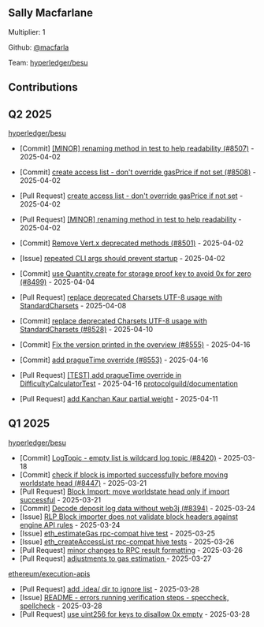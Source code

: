 
## Sally Macfarlane
Multiplier: 1

Github: [@macfarla](https://github.com/macfarla)

Team: [hyperledger/besu](https://github.com/hyperledger/besu/pulls?q=author%3Amacfarla)

## Contributions

## Q2 2025


[hyperledger/besu](https://github.com/hyperledger/besu)
* [Commit] [[MINOR] renaming method in test to help readability (#8507)](https://github.com/hyperledger/besu/commit/e6a67eb76b231714c38ca03978171021fef0ca01) - 2025-04-02
* [Commit] [create access list - don't override gasPrice if not set (#8508)](https://github.com/hyperledger/besu/commit/4930ba692d897358274934fa099ee77b62a0ca46) - 2025-04-02
* [Pull Request] [create access list - don't override gasPrice if not set](https://github.com/hyperledger/besu/pull/8508) - 2025-04-02
* [Pull Request] [[MINOR] renaming method in test to help readability](https://github.com/hyperledger/besu/pull/8507) - 2025-04-02
* [Commit] [Remove Vert.x deprecated methods (#8501)](https://github.com/hyperledger/besu/commit/4cfcce7807e0bcd4005c8e14d8f3e9bcb1209727) - 2025-04-02
* [Issue] [repeated CLI args should prevent startup](https://github.com/hyperledger/besu/issues/8505) - 2025-04-02
* [Commit] [use Quantity.create for storage proof key to avoid 0x for zero (#8499)](https://github.com/hyperledger/besu/commit/2afb161a70bbce95866be0eba8115d21112b7b03) - 2025-04-04
* [Pull Request] [replace deprecated Charsets UTF-8 usage with StandardCharsets](https://github.com/hyperledger/besu/pull/8528) - 2025-04-08
* [Commit] [replace deprecated Charsets UTF-8 usage with StandardCharsets (#8528)](https://github.com/hyperledger/besu/commit/ec8b22afc83237a7819bf6db61287a091d934c7b) - 2025-04-10

* [Commit] [Fix the version printed in the overview (#8555)](https://github.com/hyperledger/besu/commit/442e8f366950dea8624ea757b91fbacec11d604c) - 2025-04-16
* [Commit] [add pragueTime override (#8553)](https://github.com/hyperledger/besu/commit/c981ff8359bb888428b263314add6d4e68e07f76) - 2025-04-16
* [Pull Request] [[TEST] add pragueTime override in DifficultyCalculatorTest](https://github.com/hyperledger/besu/pull/8553) - 2025-04-16
[protocolguild/documentation](https://github.com/protocolguild/documentation)
* [Pull Request] [add Kanchan Kaur partial weight](https://github.com/protocolguild/documentation/pull/345) - 2025-04-11
## Q1 2025

[hyperledger/besu](https://github.com/hyperledger/besu)
* [Commit] [LogTopic - empty list is wildcard log topic (#8420)](https://github.com/hyperledger/besu/commit/c99bdbd533707a45fad97017fb964578c3e87fde) - 2025-03-18
* [Commit] [check if block is imported successfully before moving worldstate head (#8447)](https://github.com/hyperledger/besu/commit/a611b3b9dd80711e7042097941d2eb44b641a627) - 2025-03-21
* [Pull Request] [Block Import: move worldstate head only if import successful](https://github.com/hyperledger/besu/pull/8447) - 2025-03-21
* [Commit] [Decode deposit log data without web3j (#8394)](https://github.com/hyperledger/besu/commit/7df9fc928aa1347ea239d678828fd7201a27772d) - 2025-03-24
* [Issue] [RLP Block importer does not validate block headers against engine API rules](https://github.com/hyperledger/besu/issues/8452) - 2025-03-24
* [Issue] [eth_estimateGas rpc-compat hive test](https://github.com/hyperledger/besu/issues/8459) - 2025-03-25
* [Issue] [eth_createAccessList rpc-compat hive tests](https://github.com/hyperledger/besu/issues/8464) - 2025-03-26
* [Pull Request] [minor changes to RPC result formatting](https://github.com/hyperledger/besu/pull/8463) - 2025-03-26
* [Pull Request] [adjustments to gas estimation ](https://github.com/hyperledger/besu/pull/8478) - 2025-03-27

[ethereum/execution-apis](https://github.com/ethereum/execution-apis)
* [Pull Request] [add .idea/ dir to ignore list](https://github.com/ethereum/execution-apis/pull/643) - 2025-03-28
* [Issue] [README - errors running verification steps - speccheck, spellcheck](https://github.com/ethereum/execution-apis/issues/642) - 2025-03-28
* [Pull Request] [use uint256 for keys to disallow 0x empty](https://github.com/ethereum/execution-apis/pull/641) - 2025-03-28
